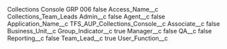 <?xml version="1.0" encoding="UTF-8"?>
<CustomMetadata xmlns="http://soap.sforce.com/2006/04/metadata" xmlns:xsi="http://www.w3.org/2001/XMLSchema-instance" xmlns:xsd="http://www.w3.org/2001/XMLSchema">
    <label>Collections Console GRP 006</label>
    <protected>false</protected>
    <values>
        <field>Access_Name__c</field>
        <value xsi:type="xsd:string">Collections_Team_Leads</value>
    </values>
    <values>
        <field>Admin__c</field>
        <value xsi:type="xsd:boolean">false</value>
    </values>
    <values>
        <field>Agent__c</field>
        <value xsi:type="xsd:boolean">false</value>
    </values>
    <values>
        <field>Application_Name__c</field>
        <value xsi:type="xsd:string">TFS_AUP_Collections_Console__c</value>
    </values>
    <values>
        <field>Associate__c</field>
        <value xsi:type="xsd:boolean">false</value>
    </values>
    <values>
        <field>Business_Unit__c</field>
        <value xsi:nil="true"/>
    </values>
    <values>
        <field>Group_Indicator__c</field>
        <value xsi:type="xsd:boolean">true</value>
    </values>
    <values>
        <field>Manager__c</field>
        <value xsi:type="xsd:boolean">false</value>
    </values>
    <values>
        <field>QA__c</field>
        <value xsi:type="xsd:boolean">false</value>
    </values>
    <values>
        <field>Reporting__c</field>
        <value xsi:type="xsd:boolean">false</value>
    </values>
    <values>
        <field>Team_Lead__c</field>
        <value xsi:type="xsd:boolean">true</value>
    </values>
    <values>
        <field>User_Function__c</field>
        <value xsi:nil="true"/>
    </values>
</CustomMetadata>

